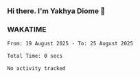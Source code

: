 ### Hi there. I'm Yakhya Diome 👋

### WAKATIME
<!--START_SECTION:waka-->

```txt
From: 19 August 2025 - To: 25 August 2025

Total Time: 0 secs

No activity tracked
```

<!--END_SECTION:waka-->
